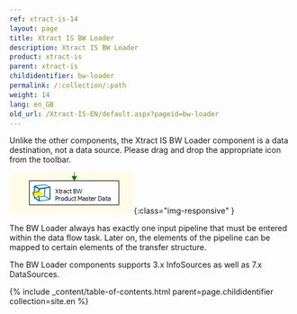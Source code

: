 ```yaml
---
ref: xtract-is-14
layout: page
title: Xtract IS BW Loader
description: Xtract IS BW Loader
product: xtract-is
parent: xtract-is
childidentifier: bw-loader
permalink: /:collection/:path
weight: 14
lang: en_GB
old_url: /Xtract-IS-EN/default.aspx?pageid=bw-loader
---
```


Unlike the other components, the Xtract IS BW Loader component is a data destination, not a data source. Please drag and drop the appropriate icon from the toolbar.

![BWLoader](/img/content/BWLoader.png){:class="img-responsive" }

The BW Loader always has exactly one input pipeline that must be entered within the data flow task. Later on, the elements of the pipeline can be mapped to certain elements of the transfer structure.

The BW Loader components supports 3.x InfoSources as well as 7.x DataSources.

{% include _content/table-of-contents.html parent=page.childidentifier collection=site.en %}